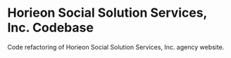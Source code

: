 # Horieon Social Solution Services, Inc. Codebase
Code refactoring of Horieon Social Solution Services, Inc. agency website.
